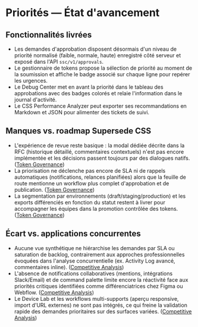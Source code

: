 # Priorités — État d'avancement

## Fonctionnalités livrées
- Les demandes d'approbation disposent désormais d'un niveau de priorité normalisé (faible, normale, haute) enregistré côté serveur et exposé dans l'API `ssc/v1/approvals`.
- Le gestionnaire de tokens propose la sélection de priorité au moment de la soumission et affiche le badge associé sur chaque ligne pour repérer les urgences.
- Le Debug Center met en avant la priorité dans le tableau des approbations avec des badges colorés et relaie l'information dans le journal d'activité.
- Le CSS Performance Analyzer peut exporter ses recommandations en Markdown et JSON pour alimenter des tickets de suivi.

## Manques vs. roadmap Supersede CSS
- L'expérience de revue reste basique : la modal dédiée décrite dans la RFC (historique détaillé, commentaires contextuels) n'est pas encore implémentée et les décisions passent toujours par des dialogues natifs. ([Token Governance](./TOKEN-GOVERNANCE-AND-DEBUG.md))
- La priorisation ne déclenche pas encore de SLA ni de rappels automatiques (notifications, relances planifiées) alors que la feuille de route mentionne un workflow plus complet d'approbation et de publication. ([Token Governance](./TOKEN-GOVERNANCE-AND-DEBUG.md))
- La segmentation par environnements (draft/staging/production) et les exports différenciés en fonction du statut restent à livrer pour accompagner les équipes dans la promotion contrôlée des tokens. ([Token Governance](./TOKEN-GOVERNANCE-AND-DEBUG.md))

## Écart vs. applications concurrentes
- Aucune vue synthétique ne hiérarchise les demandes par SLA ou saturation de backlog, contrairement aux approches professionnelles évoquées dans l'analyse concurrentielle (ex. Activity Log avancé, commentaires inline). ([Competitive Analysis](./COMPETITIVE-ANALYSIS.md))
- L'absence de notifications collaboratives (mentions, intégrations Slack/Email) et de command palette limite encore la réactivité face aux priorités critiques identifiées comme différenciatrices chez Figma ou Webflow. ([Competitive Analysis](./COMPETITIVE-ANALYSIS.md))
- Le Device Lab et les workflows multi-supports (aperçu responsive, import d'URL externes) ne sont pas intégrés, ce qui freine la validation rapide des demandes prioritaires sur des surfaces variées. ([Competitive Analysis](./COMPETITIVE-ANALYSIS.md))
